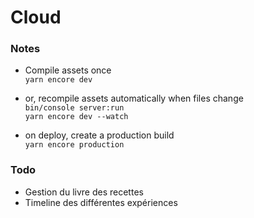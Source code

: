 # Cloud

### Notes 

- Compile assets once  
`yarn encore dev`  

-  or, recompile assets automatically when files change  
`bin/console server:run`  
`yarn encore dev --watch`  

- on deploy, create a production build  
`yarn encore production`  

### Todo

- Gestion du livre des recettes
- Timeline des différentes expériences